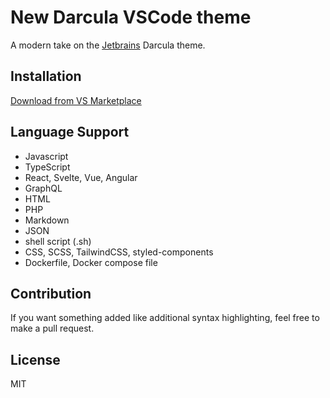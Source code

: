 # New Darcula VSCode theme
A modern take on the [Jetbrains](https://www.jetbrains.com/webstorm/) Darcula theme.

## Installation
[Download from VS Marketplace](https://marketplace.visualstudio.com/items?itemName=e-simpson.new-darcula)

## Language Support
- Javascript
- TypeScript
- React, Svelte, Vue, Angular
- GraphQL
- HTML
- PHP
- Markdown
- JSON
- shell script (.sh)
- CSS, SCSS, TailwindCSS, styled-components
- Dockerfile, Docker compose file

## Contribution
If you want something added like additional syntax highlighting, feel free to make a pull request.

## License
MIT

